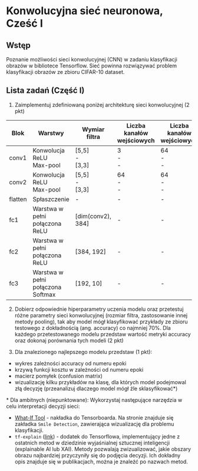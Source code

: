 # Konwolucyjna sieć neuronowa, Cześć I

## Wstęp

Poznanie możliwości sieci konwolucyjnej (CNN) w zadaniu klasyfikacji obrazów w bibliotece Tensorflow. Sieć powinna rozwiązywać problem klasyfikacji obrazów ze zbioru CIFAR-10 dataset. 

## Lista zadań (Część I)

1. Zaimplementuj zdefiniowaną poniżej architekturę sieci konwolucyjnej (2 pkt)

| Blok | Warstwy | Wymiar filtra | Liczba kanałów wejściowych | Liczba kanałów wejściowych | Przesunięcie / krok (ang. stride) |
| --- | --- | --- | --- | --- | --- |
| conv1 | Konwolucja <br /> ReLU <br /> Max-pool | [5,5] <br /> - <br /> [3,3]| 3 <br /> - <br /> - | 64 <br /> - <br /> - | [1, 1] <br /> - <br /> [2, 2] |
| conv2 | Konwolucja <br /> ReLU <br /> Max-pool | [5,5] <br /> - <br /> [3,3]| 64 <br /> - <br /> - | 64 <br /> - <br /> - | [1, 1] <br /> - <br /> [2, 2] |
| flatten | Spłaszczenie | - | - | - | - | 
| fc1 | Warstwa w pełni połączona <br /> ReLU | [dim(conv2), 384] | - | - | - |
| fc2 | Warstwa w pełni połączona  <br /> ReLU | [384, 192] | - | - | - |
| fc3 | Warstwa w pełni połączona  <br /> Softmax | [192, 10] | - | - | - |

2. Dobierz odpowiednie hiperparametry uczenia modelu oraz przetestuj różne parametry sieci konwolucyjnej 
(rozmiar filtra, zastosowanie innej metody pooling), tak aby model mógł klasyfikować przykłady ze zbioru testowego z dokładnością (ang. accuracy) co najmniej 70%. 
Dla każdego przetestowanego modelu przedstaw wartość metryki accuracy oraz dokonaj porównania tych modeli (2 pkt)

3. Dla znalezionego najlepszego modelu przedstaw (1 pkt):
- wykres zależności accuracy od numeru epoki 
- krzywą funkcji kosztu w zależności od numeru epoki
- macierz pomyłek (confusion matrix)
- wizualizację kilku przykładów na klasę, dla których model podejmowal złą decyzję (przeanalizuj dlaczego model mógł źle sklasyfikować*)

\* Dla ambitnych (niepunktowane): Wykorzystaj następujące narzędzia w celu interpretacji decyzji sieci:
- [What-If Tool](https://pair-code.github.io/what-if-tool/index.html#features) - nakładka do Tensorboarda. Na stronie znajduje się zakładka `Smile Detection`, zawierająca wizualizację dla problemu klasyfikacji.
- `tf-explain` ([link](https://github.com/sicara/tf-explain)) - dodatek do Tensorflowa, implementujący jedne z ostatnich metod w dziedzinie wyjaśnialnej sztucznej inteligencji (explainable AI lub XAI). Metody pozwalają zwizualizować, jakie obszary obrazu najbardziej przyczyniły się do podjęcia decyzji. Ich dokładny opis znajduje się w publikacjach, można je znaleźć po nazwach metod.
